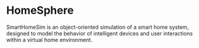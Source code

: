 # HomeSphere
SmartHomeSim is an object-oriented simulation of a smart home system, designed to model the behavior of intelligent devices and user interactions within a virtual home environment.
